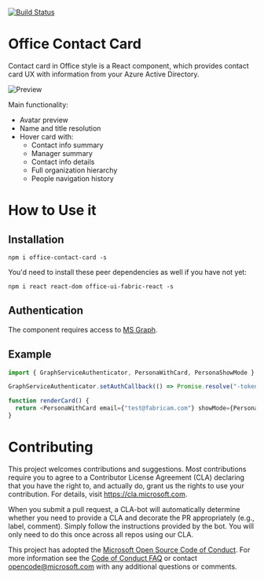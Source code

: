 [![Build Status](https://msmobilecenter.visualstudio.com/Mobile-Center/_apis/build/status/office-contact-card?branchName=master)](https://msmobilecenter.visualstudio.com/Mobile-Center/_build/latest?definitionId=3232?branchName=master)

# Office Contact Card

Contact card in Office style is a React component, which provides contact card UX with information from your Azure Active Directory.

![Preview](https://github.com/Microsoft/contact-card/blob/master/sample/i/preview.png)

Main functionality:
* Avatar preview
* Name and title resolution
* Hover card with:
  * Contact info summary
  * Manager summary
  * Contact info details
  * Full organization hierarchy
  * People navigation history


# How to Use it

## Installation

```shell
npm i office-contact-card -s
```

You'd need to install these peer dependencies as well if you have not yet:

```shell
npm i react react-dom office-ui-fabric-react -s
```

## Authentication

The component requires access to [MS Graph](https://developer.microsoft.com/en-us/graph).

## Example

```typescript
import { GraphServiceAuthenticator, PersonaWithCard, PersonaShowMode } from "office-contact-card";

GraphServiceAuthenticator.setAuthCallback(() => Promise.resolve("-token-") );

function renderCard() {
  return <PersonaWithCard email={"test@fabricam.com"} showMode={PersonaShowMode.NameTitle} />;
}
```

# Contributing

This project welcomes contributions and suggestions.  Most contributions require you to agree to a
Contributor License Agreement (CLA) declaring that you have the right to, and actually do, grant us
the rights to use your contribution. For details, visit https://cla.microsoft.com.

When you submit a pull request, a CLA-bot will automatically determine whether you need to provide
a CLA and decorate the PR appropriately (e.g., label, comment). Simply follow the instructions
provided by the bot. You will only need to do this once across all repos using our CLA.

This project has adopted the [Microsoft Open Source Code of Conduct](https://opensource.microsoft.com/codeofconduct/).
For more information see the [Code of Conduct FAQ](https://opensource.microsoft.com/codeofconduct/faq/) or
contact [opencode@microsoft.com](mailto:opencode@microsoft.com) with any additional questions or comments.
